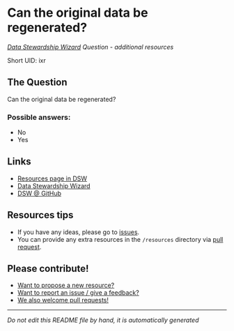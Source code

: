 # Can the original data be regenerated?

*[Data Stewardship Wizard] Question - additional resources*

Short UID: ixr

## The Question

Can the original data be regenerated?

### Possible answers:

  * No 
  * Yes 

## Links

  * [Resources page in DSW]
  * [Data Stewardship Wizard]
  * [DSW @ GitHub]


## Resources tips

  * If you have any ideas, please go to [issues].
  * You can provide any extra resources in the `/resources` directory via [pull request].

## Please contribute!

  * [Want to propose a new resource?](https://github.com/DSQResources/DSQ-ixr/issues/new)
  * [Want to report an issue / give a feedback?](https://github.com/DSQResources/DSQ-ixr/issues/new)
  * [We also welcome pull requests!](https://github.com/DSQResources/DSQ-ixr/pulls)

----

*Do not edit this README file by hand, it is automatically generated*

[Data Stewardship Wizard]: https://dmp.fairdata.solutions
[Resources page in DSW]: https://dmp.fairdata.solutions/resources/ixr
[DSW @ GitHub]: https://github.com/DataStewardshipWizard
[issues]: https://help.github.com/articles/about-issues/
[pull request]: https://help.github.com/articles/about-pull-requests/